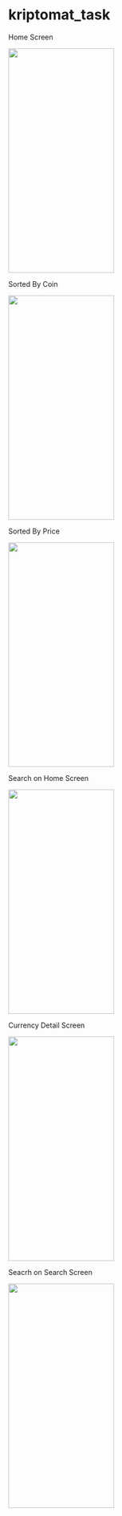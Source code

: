 # kriptomat_task

Home Screen

<img src="https://user-images.githubusercontent.com/71967979/213326201-d453233d-6450-407e-bbeb-b35ddbddd022.png" width="212" height="447">

Sorted By Coin

<img src="https://user-images.githubusercontent.com/71967979/213326270-e6727631-d4d5-4340-b110-9e0bc10188a4.png" width="212" height="447">

Sorted By Price

<img src="https://user-images.githubusercontent.com/71967979/213326347-3bb951f6-99b8-4846-b78d-7e0fdc0b1775.png" width="212" height="447">

Search on Home Screen

<img src="https://user-images.githubusercontent.com/71967979/213326423-6175a68d-4c9d-44d5-9c6d-fc10ceb58b54.png" width="212" height="447">

Currency Detail Screen

<img src="https://user-images.githubusercontent.com/71967979/213326485-a770518e-52dc-468a-9fb7-36cba7e69607.png" width="212" height="447">

Seacrh on Search Screen

<img src="https://user-images.githubusercontent.com/71967979/213326547-e1b60c10-adc6-475f-bb3e-c4fdbe0c9ead.png" width="212" height="447">
